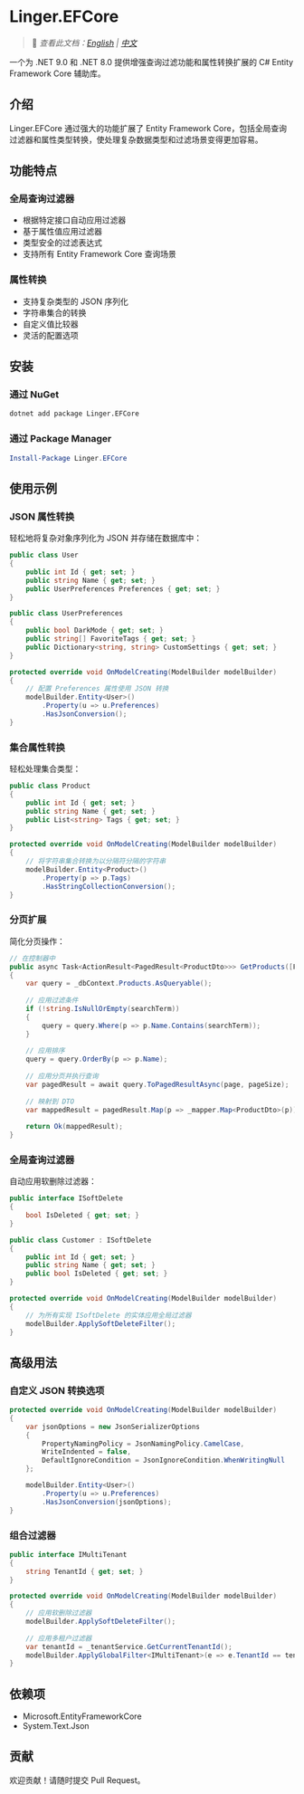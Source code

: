 # Linger.EFCore

> 📝 *查看此文档：[English](./README.md) | [中文](./README.zh-CN.md)*

一个为 .NET 9.0 和 .NET 8.0 提供增强查询过滤功能和属性转换扩展的 C# Entity Framework Core 辅助库。

## 介绍

Linger.EFCore 通过强大的功能扩展了 Entity Framework Core，包括全局查询过滤器和属性类型转换，使处理复杂数据类型和过滤场景变得更加容易。

## 功能特点

### 全局查询过滤器
- 根据特定接口自动应用过滤器
- 基于属性值应用过滤器
- 类型安全的过滤表达式
- 支持所有 Entity Framework Core 查询场景

### 属性转换
- 支持复杂类型的 JSON 序列化
- 字符串集合的转换
- 自定义值比较器
- 灵活的配置选项

## 安装

### 通过 NuGet

```bash
dotnet add package Linger.EFCore
```

### 通过 Package Manager

```powershell
Install-Package Linger.EFCore
```

## 使用示例

### JSON 属性转换

轻松地将复杂对象序列化为 JSON 并存储在数据库中：

```csharp
public class User
{
    public int Id { get; set; }
    public string Name { get; set; }
    public UserPreferences Preferences { get; set; }
}

public class UserPreferences
{
    public bool DarkMode { get; set; }
    public string[] FavoriteTags { get; set; }
    public Dictionary<string, string> CustomSettings { get; set; }
}

protected override void OnModelCreating(ModelBuilder modelBuilder)
{
    // 配置 Preferences 属性使用 JSON 转换
    modelBuilder.Entity<User>()
        .Property(u => u.Preferences)
        .HasJsonConversion();
}
```

### 集合属性转换

轻松处理集合类型：

```csharp
public class Product
{
    public int Id { get; set; }
    public string Name { get; set; }
    public List<string> Tags { get; set; }
}

protected override void OnModelCreating(ModelBuilder modelBuilder)
{
    // 将字符串集合转换为以分隔符分隔的字符串
    modelBuilder.Entity<Product>()
        .Property(p => p.Tags)
        .HasStringCollectionConversion();
}
```

### 分页扩展

简化分页操作：

```csharp
// 在控制器中
public async Task<ActionResult<PagedResult<ProductDto>>> GetProducts([FromQuery] int page = 1, [FromQuery] int pageSize = 10)
{
    var query = _dbContext.Products.AsQueryable();
    
    // 应用过滤条件
    if (!string.IsNullOrEmpty(searchTerm))
    {
        query = query.Where(p => p.Name.Contains(searchTerm));
    }
    
    // 应用排序
    query = query.OrderBy(p => p.Name);
    
    // 应用分页并执行查询
    var pagedResult = await query.ToPagedResultAsync(page, pageSize);
    
    // 映射到 DTO
    var mappedResult = pagedResult.Map(p => _mapper.Map<ProductDto>(p));
    
    return Ok(mappedResult);
}
```

### 全局查询过滤器

自动应用软删除过滤器：

```csharp
public interface ISoftDelete
{
    bool IsDeleted { get; set; }
}

public class Customer : ISoftDelete
{
    public int Id { get; set; }
    public string Name { get; set; }
    public bool IsDeleted { get; set; }
}

protected override void OnModelCreating(ModelBuilder modelBuilder)
{
    // 为所有实现 ISoftDelete 的实体应用全局过滤器
    modelBuilder.ApplySoftDeleteFilter();
}
```

## 高级用法

### 自定义 JSON 转换选项

```csharp
protected override void OnModelCreating(ModelBuilder modelBuilder)
{
    var jsonOptions = new JsonSerializerOptions
    {
        PropertyNamingPolicy = JsonNamingPolicy.CamelCase,
        WriteIndented = false,
        DefaultIgnoreCondition = JsonIgnoreCondition.WhenWritingNull
    };

    modelBuilder.Entity<User>()
        .Property(u => u.Preferences)
        .HasJsonConversion(jsonOptions);
}
```

### 组合过滤器

```csharp
public interface IMultiTenant
{
    string TenantId { get; set; }
}

protected override void OnModelCreating(ModelBuilder modelBuilder)
{
    // 应用软删除过滤器
    modelBuilder.ApplySoftDeleteFilter();
    
    // 应用多租户过滤器
    var tenantId = _tenantService.GetCurrentTenantId();
    modelBuilder.ApplyGlobalFilter<IMultiTenant>(e => e.TenantId == tenantId);
}
```

## 依赖项

- Microsoft.EntityFrameworkCore
- System.Text.Json

## 贡献

欢迎贡献！请随时提交 Pull Request。
